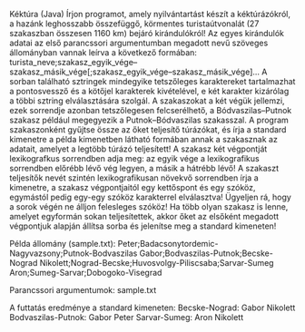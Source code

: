 Kéktúra (Java)
Írjon programot, amely nyilvántartást készít a kéktúrázókról, a hazánk leghosszabb összefüggő, körmentes 
turistaútvonalát (27 szakaszban összesen 1160 km) bejáró kirándulókról! Az egyes kirándulók adatai az első parancssori argumentumban 
megadott nevű szöveges állományban vannak leírva a következő formában:
turista_neve;szakasz_egyik_vége–szakasz_másik_vége[;szakasz_egyik_vége–szakasz_másik_vége]…
A sorban található sztringek mindegyike tetszőleges karaktereket tartalmazhat a pontosvessző és a kötőjel karakterek kivételével,
e két karakter kizárólag a többi sztring elválasztására szolgál. A szakaszokat a két végük jellemzi, 
ezek sorrendje azonban tetszőlegesen felcserélhető, a Bódvaszilas–Putnok szakasz például megegyezik a Putnok–Bódvaszilas szakasszal.
A program szakaszonként gyűjtse össze az őket teljesítő túrázókat, és írja a standard kimenetre a példa kimenetben látható formában
annak a szakasznak az adatait, amelyet a legtöbb túrázó teljesített! A szakasz két végpontját lexikografkus sorrendben adja meg: 
az egyik vége a lexikografikus sorrendben előrébb lévő vég legyen, a másik a hátrébb lévő!
A szakaszt teljesítők nevét szintén lexikografikusan növekvő sorrendben írja a kimenetre, a szakasz végpontjaitól egy kettőspont 
és egy szóköz, egymástól pedig egy-egy szóköz karakterrel elválasztva! Ügyeljen rá, hogy a sorok végén ne álljon felesleges szóköz!
Ha több olyan szakasz is lenne, amelyet egyformán sokan teljesítettek, akkor őket az elsőként megadott végpontjuk alapján állítsa sorba
és jelenítse meg a standard kimeneten!

Példa állomány (sample.txt):
Peter;Badacsonytordemic-Nagyvazsony;Putnok-Bodvaszilas
Gabor;Bodvaszilas-Putnok;Becske-Nograd
Nikolett;Nograd-Becske;Huvosvolgy-Piliscsaba;Sarvar-Sumeg
Aron;Sumeg-Sarvar;Dobogoko-Visegrad

Parancssori argumentumok:
sample.txt

A futtatás eredménye a standard kimeneten:
Becske-Nograd: Gabor Nikolett
Bodvaszilas-Putnok: Gabor Peter
Sarvar-Sumeg: Aron Nikolett
